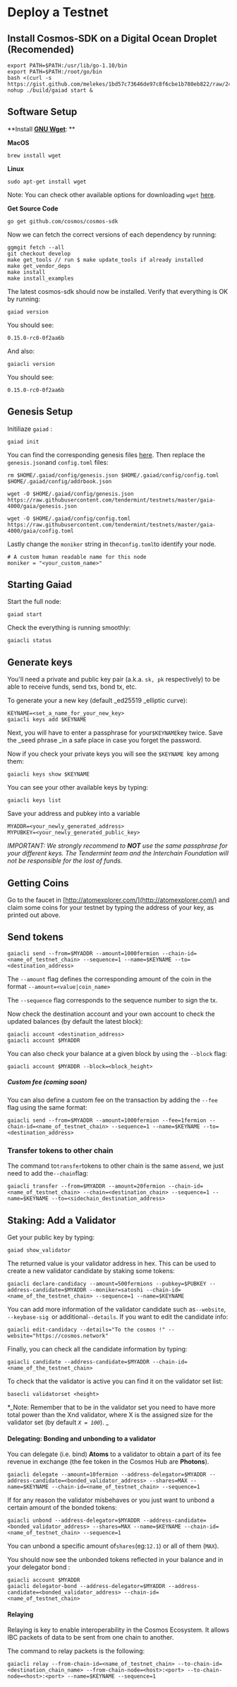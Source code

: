 # Deploy a Testnet

## Install Cosmos-SDK on a Digital Ocean Droplet \(Recomended\)

```
export PATH=$PATH:/usr/lib/go-1.10/bin
export PATH=$PATH:/root/go/bin
bash <(curl -s https://gist.github.com/melekes/1bd57c73646de97c8f6cbe1b780eb822/raw/2447b0fbf95775852c93a91ed3e12631c7ceb648/install.sh)
nohup ./build/gaiad start &
```

## Software Setup

**Install **[**GNU Wget**](https://www.gnu.org/software/wget/)**: **

**MacOS**

```
brew install wget
```

**Linux**

```
sudo apt-get install wget
```

Note: You can check other available options for downloading `wget` [here](https://www.gnu.org/software/wget/faq.html#download).

**Get Source Code**

```
go get github.com/cosmos/cosmos-sdk
```

Now we can fetch the correct versions of each dependency by running:

```
ggmgit fetch --all
git checkout develop
make get_tools // run $ make update_tools if already installed
make get_vendor_deps
make install
make install_examples
```

The latest cosmos-sdk should now be installed. Verify that everything is OK by running:

```
gaiad version
```

You should see:

```
0.15.0-rc0-0f2aa6b
```

And also:

```
gaiacli version
```

You should see:

```
0.15.0-rc0-0f2aa6b
```

## Genesis Setup

Initiliaze `gaiad` :

```
gaiad init
```

You can find the corresponding genesis files [here](https://github.com/tendermint/testnets). Then replace the `genesis.json`and `config.toml` files:

```
rm $HOME/.gaiad/config/genesis.json $HOME/.gaiad/config/config.toml $HOME/.gaiad/config/addrbook.json

wget -O $HOME/.gaiad/config/genesis.json https://raw.githubusercontent.com/tendermint/testnets/master/gaia-4000/gaia/genesis.json

wget -O $HOME/.gaiad/config/config.toml https://raw.githubusercontent.com/tendermint/testnets/master/gaia-4000/gaia/config.toml
```

Lastly change the `moniker` string in the`config.toml`to identify your node.

```
# A custom human readable name for this node
moniker = "<your_custom_name>"
```


## Starting Gaiad

Start the full node:

```
gaiad start
```

Check the everything is running smoothly:

```
gaiacli status
```

## Generate keys

You'll need a private and public key pair \(a.k.a. `sk, pk` respectively\) to be able to receive funds, send txs, bond tx, etc.

To generate your a new key \(default _ed25519 _elliptic curve\):

```
KEYNAME=<set_a_name_for_your_new_key>
gaiacli keys add $KEYNAME
```

Next, you will have to enter a passphrase for your`$KEYNAME`key twice. Save the _seed phrase _in a safe place in case you forget the password.

Now if you check your private keys you will see the `$KEYNAME `key among them:

```
gaiacli keys show $KEYNAME
```

You can see your other available keys by typing:

```
gaiacli keys list
```

Save your address and pubkey into a variable

```
MYADDR=<your_newly_generated_address>
MYPUBKEY=<your_newly_generated_public_key>
```

_IMPORTANT: We strongly recommend to **NOT** use the same passphrase for your different keys. The Tendermint team and the Interchain Foundation will not be responsible for the lost of funds._

## Getting Coins

Go to the faucet in [http://atomexplorer.com/](http://atomexplorer.com/) and claim some coins for your testnet by typing the address of your key, as printed out above.

## Send tokens

```
gaiacli send --from=$MYADDR --amount=1000fermion --chain-id=<name_of_testnet_chain> --sequence=1 --name=$KEYNAME --to=<destination_address>
```

The `--amount` flag defines the corresponding amount of the coin in the format `--amount=<value|coin_name>`

The `--sequence` flag corresponds to the sequence number to sign the tx.

Now check the destination account and your own account to check the updated balances \(by default the latest block\):

```
gaiacli account <destination_address>
gaiacli account $MYADDR
```

You can also check your balance at a given block by using the `--block` flag:

```
gaiacli account $MYADDR --block=<block_height>
```

##### Custom fee \(coming soon\)

You can also define a custom fee on the transaction by adding the `--fee` flag using the same format:

```
gaiacli send --from=$MYADDR --amount=1000fermion --fee=1fermion --chain-id=<name_of_testnet_chain> --sequence=1 --name=$KEYNAME --to=<destination_address>
```

### Transfer tokens to other chain

The command to`transfer`tokens to other chain is the same as`send`, we just need to add the`--chain`flag:

```
gaiacli transfer --from=$MYADDR --amount=20fermion --chain-id=<name_of_testnet_chain> --chain=<destination_chain> --sequence=1 --name=$KEYNAME --to=<sidechain_destination_address>
```

## Staking: Add a Validator

Get your public key by typing:

```
gaiad show_validator
```

The returned value is your validator address in hex. This can be used to create a new validator candidate by staking some tokens:

```
gaiacli declare-candidacy --amount=500fermions --pubkey=$PUBKEY --address-candidate=$MYADDR --moniker=satoshi --chain-id=<name_of_the_testnet_chain> --sequence=1 --name=$KEYNAME
```

You can add more information of the validator candidate such as`--website`, `--keybase-sig `or additional`--details`. If you want to edit the candidate info:

```
gaiacli edit-candidacy --details="To the cosmos !" --website="https://cosmos.network"
```

Finally, you can check all the candidate information by typing:

```
gaiacli candidate --address-candidate=$MYADDR --chain-id=<name_of_the_testnet_chain>
```

To check that the validator is active you can find it on the validator set list:

```
basecli validatorset <height>
```

\*_Note: Remember that to be in the validator set you need to have more total power than the Xnd validator, where X is the assigned size for the validator set \(by default _`X = 100`_\). _

#### Delegating: Bonding and unbonding to a validator

You can delegate \(i.e. bind\) **Atoms** to a validator to obtain a part of its fee revenue in exchange \(the fee token in the Cosmos Hub are **Photons**\).

```
gaiacli delegate --amount=10fermion --address-delegator=$MYADDR --address-candidate=<bonded_validator_address> --shares=MAX --name=$KEYNAME --chain-id=<name_of_testnet_chain> --sequence=1
```

If for any reason the validator misbehaves or you just want to unbond a certain amount of the bonded tokens:

```
gaiacli unbond --address-delegator=$MYADDR --address-candidate=<bonded_validator_address> --shares=MAX --name=$KEYNAME --chain-id=<name_of_testnet_chain> --sequence=1
```

You can unbond a specific amount of`shares`\(eg:`12.1`\) or all of them \(`MAX`\).

You should now see the unbonded tokens reflected in your balance and in your delegator bond :

```
gaiacli account $MYADDR
gaiacli delegator-bond --address-delegator=$MYADDR --address-candidate=<bonded_validator_address> --chain-id=<name_of_testnet_chain>
```

#### Relaying

Relaying is key to enable interoperability in the Cosmos Ecosystem. It allows IBC packets of data to be sent from one chain to another.

The command to relay packets is the following:

```
gaiacli relay --from-chain-id=<name_of_testnet_chain> --to-chain-id=<destination_chain_name> --from-chain-node=<host>:<port> --to-chain-node=<host>:<port> --name=$KEYNAME --sequence=1
```
